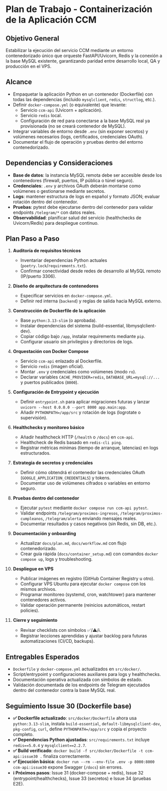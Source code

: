 # Plan de Trabajo - Containerización de la Aplicación CCM

## Objetivo General
Estabilizar la ejecución del servicio CCM mediante un entorno contenedorizado único que orqueste FastAPI/Uvicorn, Redis y la conexión a la base MySQL existente, garantizando paridad entre desarrollo local, QA y producción en el VPS.

## Alcance
- Empaquetar la aplicación Python en un contenedor (Dockerfile) con todas las dependencias (incluido `mysqlclient`, `redis`, `structlog`, etc.).
- Definir `docker-compose.yml` (o equivalente) que levante:
  - Servicio `ccm-api` (Uvicorn + aplicación).
  - Servicio `redis` local.
  - Configuración de red para conectarse a la base MySQL real ya provisionada (no se creará contenedor de MySQL).
- Integrar variables de entorno desde `.env` (sin exponer secretos) y volúmenes necesarios (logs, certificados, credenciales OAuth).
- Documentar el flujo de operación y pruebas dentro del entorno contenedorizado.

## Dependencias y Consideraciones
- **Base de datos**: la instancia MySQL remota debe ser accesible desde los contenedores (firewall, puertos, IP pública o túnel seguro).
- **Credenciales**: `.env` y archivos OAuth deberán montarse como volúmenes o gestionarse mediante secretos.
- **Logs**: mantener estructura de logs en español y formato JSON; evaluar rotación dentro del contenedor.
- **Pruebas**: pytest debe ejecutarse dentro del contenedor para validar endpoints `/telegram/*` con datos reales.
- **Observabilidad**: planificar salud del servicio (healthchecks de Uvicorn/Redis) para despliegue continuo.

## Plan Paso a Paso
1. **Auditoría de requisitos técnicos**  
   - Inventariar dependencias Python actuales (`poetry.lock`/`requirements.txt`).  
   - Confirmar conectividad desde redes de desarrollo al MySQL remoto (IP/puerto 3306).

2. **Diseño de arquitectura de contenedores**  
   - Especificar servicios en `docker-compose.yml`.  
   - Definir red interna (`backend`) y reglas de salida hacia MySQL externo.

3. **Construcción de Dockerfile de la aplicación**  
   - Base `python:3.13-slim` (o aprobada).  
   - Instalar dependencias del sistema (build-essential, libmysqlclient-dev).  
   - Copiar código bajo `/app`, instalar requirements mediante `pip`.  
   - Configurar usuario sin privilegios y directorios de logs.

4. **Orquestación con Docker Compose**  
   - Servicio `ccm-api` enlazado al Dockerfile.  
   - Servicio `redis` (imagen oficial).  
   - Montar `.env` y credenciales como volúmenes (modo `ro`).  
   - Declarar variables `CACHE_PROVIDER=redis`, `DATABASE_URL=mysql://...` y puertos publicados (`8000`).

5. **Configuración de Entrypoint y ejecución**  
   - Definir `entrypoint.sh` para aplicar migraciones futuras y lanzar `uvicorn --host 0.0.0.0 --port 8000 app.main:app`.  
   - Añadir `PYTHONPATH=/app/src` y rotación de logs (logrotate o supervisión).

6. **Healthchecks y monitoreo básico**  
   - Añadir healthcheck HTTP (`/health` o `/docs`) en `ccm-api`.  
   - Healthcheck de Redis basado en `redis-cli ping`.  
   - Registrar métricas mínimas (tiempo de arranque, latencias) en logs estructurados.

7. **Estrategia de secretos y credenciales**  
   - Definir cómo obtendrá el contenedor las credenciales OAuth (`GOOGLE_APPLICATION_CREDENTIALS`) y tokens.  
   - Documentar uso de volúmenes cifrados o variables en entorno seguro.

8. **Pruebas dentro del contenedor**  
   - Ejecutar `pytest` mediante `docker compose run ccm-api pytest`.  
   - Validar endpoints `/telegram/proximos-ingresos`, `/telegram/proximos-cumpleanos`, `/telegram/alerta` enviando mensajes reales.  
   - Documentar resultados y casos negativos (sin Redis, sin DB, etc.).

9. **Documentación y onboarding**  
   - Actualizar `docs/plan.md`, `docs/workflow.md` con flujo contenedorizado.  
   - Crear guía rápida (`docs/container_setup.md`) con comandos `docker compose up`, logs y troubleshooting.

10. **Despliegue en VPS**  
    - Publicar imágenes en registro (GitHub Container Registry u otro).  
    - Configurar VPS Ubuntu para ejecutar `docker compose` con los mismos archivos.  
    - Programar monitoreo (systemd, cron, watchtower) para mantener contenedores activos.  
    - Validar operación permanente (reinicios automáticos, restart policies).

11. **Cierre y seguimiento**  
    - Revisar checklists con símbolos ✅/⚠️/ℹ️.  
    - Registrar lecciones aprendidas y ajustar backlog para futuras automatizaciones (CI/CD, backups).

## Entregables Esperados
- `Dockerfile` y `docker-compose.yml` actualizados en `src/docker/`.  
- Script/entrypoint y configuraciones auxiliares para logs y healthchecks.  
- Documentación operativa actualizada con símbolos de estado.  
- Validación documentada de los endpoints de Telegram ejecutados dentro del contenedor contra la base MySQL real.

## Seguimiento Issue 30 (Dockerfile base)
- **✅ Dockerfile actualizado**: `src/docker/Dockerfile` ahora usa `python:3.13-slim`, instala `build-essential`, `default-libmysqlclient-dev`, `pkg-config`, `curl`, define `PYTHONPATH=/app/src` y copia el proyecto completo.
- **✅ Dependencias Python ajustadas**: `src/requirements.txt` incluye `redis==5.0.4` y `mysqlclient==2.2.7`.
- **✅ Build verificado**: `docker build -f src/docker/Dockerfile -t ccm-api:issue30 .` finaliza correctamente.
- **✅ Ejecución básica**: `docker run --rm --env-file .env -p 8000:8000 ccm-api:issue30` expone Swagger (`/docs`) sin errores.
- **ℹ️ Próximos pasos**: Issue 31 (docker-compose + redis), Issue 32 (entrypoint/healthchecks), Issue 33 (secretos) e Issue 34 (pruebas E2E).

